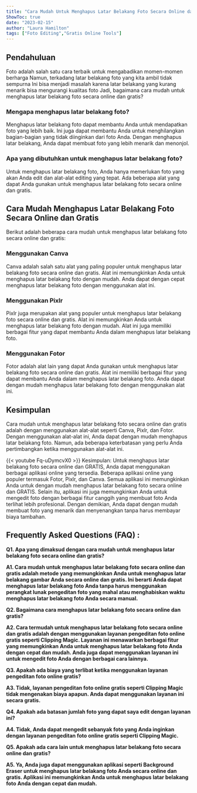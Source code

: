 ```yaml
---
title: "Cara Mudah Untuk Menghapus Latar Belakang Foto Secara Online dan GRATIS!"
ShowToc: true 
date: "2023-02-15"
author: "Laura Hamilton" 
tags: ["Foto Editing","Gratis Online Tools"]
---
```

## Pendahuluan

Foto adalah salah satu cara terbaik untuk mengabadikan momen-momen berharga Namun, terkadang latar belakang foto yang kita ambil tidak sempurna Ini bisa menjadi masalah karena latar belakang yang kurang menarik bisa mengurangi kualitas foto Jadi, bagaimana cara mudah untuk menghapus latar belakang foto secara online dan gratis?

### Mengapa menghapus latar belakang foto?

Menghapus latar belakang foto dapat membantu Anda untuk mendapatkan foto yang lebih baik. Ini juga dapat membantu Anda untuk menghilangkan bagian-bagian yang tidak diinginkan dari foto Anda. Dengan menghapus latar belakang, Anda dapat membuat foto yang lebih menarik dan menonjol.

### Apa yang dibutuhkan untuk menghapus latar belakang foto?

Untuk menghapus latar belakang foto, Anda hanya memerlukan foto yang akan Anda edit dan alat-alat editing yang tepat. Ada beberapa alat yang dapat Anda gunakan untuk menghapus latar belakang foto secara online dan gratis.

## Cara Mudah Menghapus Latar Belakang Foto Secara Online dan Gratis

Berikut adalah beberapa cara mudah untuk menghapus latar belakang foto secara online dan gratis:

### Menggunakan Canva

Canva adalah salah satu alat yang paling populer untuk menghapus latar belakang foto secara online dan gratis. Alat ini memungkinkan Anda untuk menghapus latar belakang foto dengan mudah. Anda dapat dengan cepat menghapus latar belakang foto dengan menggunakan alat ini.

### Menggunakan Pixlr

Pixlr juga merupakan alat yang populer untuk menghapus latar belakang foto secara online dan gratis. Alat ini memungkinkan Anda untuk menghapus latar belakang foto dengan mudah. Alat ini juga memiliki berbagai fitur yang dapat membantu Anda dalam menghapus latar belakang foto.

### Menggunakan Fotor

Fotor adalah alat lain yang dapat Anda gunakan untuk menghapus latar belakang foto secara online dan gratis. Alat ini memiliki berbagai fitur yang dapat membantu Anda dalam menghapus latar belakang foto. Anda dapat dengan mudah menghapus latar belakang foto dengan menggunakan alat ini.

## Kesimpulan

Cara mudah untuk menghapus latar belakang foto secara online dan gratis adalah dengan menggunakan alat-alat seperti Canva, Pixlr, dan Fotor. Dengan menggunakan alat-alat ini, Anda dapat dengan mudah menghapus latar belakang foto. Namun, ada beberapa keterbatasan yang perlu Anda pertimbangkan ketika menggunakan alat-alat ini.

{{< youtube Fq-uDymcvX0 >}} 
Kesimpulan: Untuk menghapus latar belakang foto secara online dan GRATIS, Anda dapat menggunakan berbagai aplikasi online yang tersedia. Beberapa aplikasi online yang populer termasuk Fotor, Pixlr, dan Canva. Semua aplikasi ini memungkinkan Anda untuk dengan mudah menghapus latar belakang foto secara online dan GRATIS. Selain itu, aplikasi ini juga memungkinkan Anda untuk mengedit foto dengan berbagai fitur canggih yang membuat foto Anda terlihat lebih profesional. Dengan demikian, Anda dapat dengan mudah membuat foto yang menarik dan menyenangkan tanpa harus membayar biaya tambahan.

## Frequently Asked Questions (FAQ) :
**Q1. Apa yang dimaksud dengan cara mudah untuk menghapus latar belakang foto secara online dan gratis?**

**A1. Cara mudah untuk menghapus latar belakang foto secara online dan gratis adalah metode yang memungkinkan Anda untuk menghapus latar belakang gambar Anda secara online dan gratis. Ini berarti Anda dapat menghapus latar belakang foto Anda tanpa harus menggunakan perangkat lunak pengeditan foto yang mahal atau menghabiskan waktu menghapus latar belakang foto Anda secara manual.**

**Q2. Bagaimana cara menghapus latar belakang foto secara online dan gratis?**

**A2. Cara termudah untuk menghapus latar belakang foto secara online dan gratis adalah dengan menggunakan layanan pengeditan foto online gratis seperti Clipping Magic. Layanan ini menawarkan berbagai fitur yang memungkinkan Anda untuk menghapus latar belakang foto Anda dengan cepat dan mudah. Anda juga dapat menggunakan layanan ini untuk mengedit foto Anda dengan berbagai cara lainnya.**

**Q3. Apakah ada biaya yang terlibat ketika menggunakan layanan pengeditan foto online gratis?**

**A3. Tidak, layanan pengeditan foto online gratis seperti Clipping Magic tidak mengenakan biaya apapun. Anda dapat menggunakan layanan ini secara gratis.**

**Q4. Apakah ada batasan jumlah foto yang dapat saya edit dengan layanan ini?**

**A4. Tidak, Anda dapat mengedit sebanyak foto yang Anda inginkan dengan layanan pengeditan foto online gratis seperti Clipping Magic.**

**Q5. Apakah ada cara lain untuk menghapus latar belakang foto secara online dan gratis?**

**A5. Ya, Anda juga dapat menggunakan aplikasi seperti Background Eraser untuk menghapus latar belakang foto Anda secara online dan gratis. Aplikasi ini memungkinkan Anda untuk menghapus latar belakang foto Anda dengan cepat dan mudah.**



